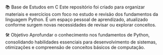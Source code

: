 📚 Base de Estudos em C
Este repositório foi criado para organizar materiais e exercícios com foco no estudo e revisão dos fundamentos da linguagem Python. É um espaço pessoal de aprendizado, atualizado conforme surgem novas necessidades de revisar ou explorar conceitos.

🛠️ Objetivo
Aprofundar o conhecimento nos fundamentos de Python, consolidando habilidades essenciais para desenvolvimento de sistemas, otimizações e compreensão de conceitos básicos de computação.
